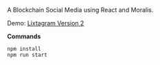 A Blockchain Social Media using React and Moralis.

Demo: [Lixtagram Version 2](https://lixtagram-v2.onrender.com) 

**Commands**
```
npm install
npm run start
```

